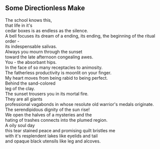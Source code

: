 Some Directionless Make
-----------------------
The school knows this,  
that life in it's  
cedar boxes is as endless as the silence.  
A bell focuses its dream of a ending, its ending, the beginning of the ritual order -  
its indespensable salivas.  
Always you mourn through the sunset  
toward the late afternoon congealing awes.  
You - the absorbant hips.  
In the face of so many receptacles to animosity.  
The fatherless productivity is moonlit on your finger.  
My heart moves from being rabid to being perfect.  
Behind the sand-colored  
leg of the clay.  
The sunset trousers you in its mortal fire.  
They are all giants  
professional vagabonds in whose resolute old warrior's medals originate.  
The serendipidous dignity of the sun rise!  
We open the halves of a mysteries and the  
hating of trashes connects into the plumed region.  
A oily soul day  
this tear stained peace and promising quilt bristles me  
with it's resplendent lakes like eyelids and tail  
and opaque black utensils like leg and alcoves.  
